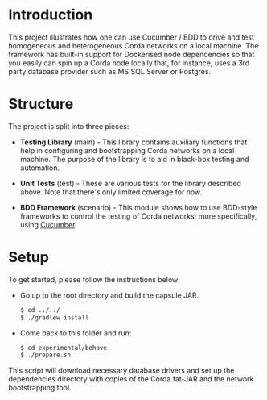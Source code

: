 # Introduction

This project illustrates how one can use Cucumber / BDD to drive
and test homogeneous and heterogeneous Corda networks on a local
machine. The framework has built-in support for Dockerised node
dependencies so that you easily can spin up a Corda node locally
that, for instance, uses a 3rd party database provider such as
MS SQL Server or Postgres.

# Structure

The project is split into three pieces:

 * **Testing Library** (main) - This library contains auxiliary
   functions that help in configuring and bootstrapping Corda
   networks on a local machine. The purpose of the library is to
   aid in black-box testing and automation.

 * **Unit Tests** (test) - These are various tests for the
   library described above. Note that there's only limited
   coverage for now.

 * **BDD Framework** (scenario) - This module shows how to use
   BDD-style frameworks to control the testing of Corda networks;
   more specifically, using [Cucumber](cucumber.io).

# Setup

To get started, please follow the instructions below:

 * Go up to the root directory and build the capsule JAR.

    ```bash
    $ cd ../../
    $ ./gradlew install
    ```

 * Come back to this folder and run:

    ```bash
    $ cd experimental/behave
    $ ./prepare.sh
    ```

This script will download necessary database drivers and set up
the dependencies directory with copies of the Corda fat-JAR and
the network bootstrapping tool.
